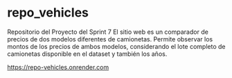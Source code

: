 # repo_vehicles
Repositorio del Proyecto del Sprint 7
El sitio web es un comparador de precios de dos modelos diferentes de camionetas. Permite observar los montos de los precios de ambos modelos, considerando el lote completo de camionetas disponible en el dataset y también los años.

https://repo-vehicles.onrender.com
